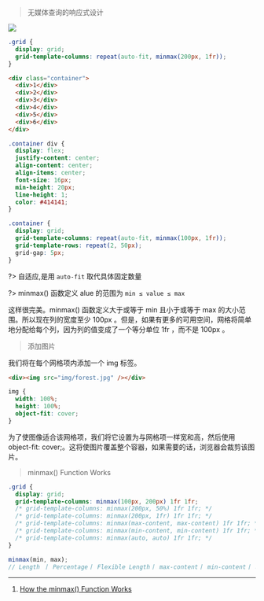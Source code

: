 > 无媒体查询的响应式设计

<img src="https://loremxuetengfei.oss-cn-beijing.aliyuncs.com/grid-response.gif"/>

```css
.grid {
  display: grid;
  grid-template-columns: repeat(auto-fit, minmax(200px, 1fr));
}
```

```html
<div class="container">
  <div>1</div>
  <div>2</div>
  <div>3</div>
  <div>4</div>
  <div>5</div>
  <div>6</div>
</div>
```

```css
.container div {
  display: flex;
  justify-content: center;
  align-content: center;
  align-items: center;
  font-size: 16px;
  min-height: 20px;
  line-height: 1;
  color: #414141;
}

.container {
  display: grid;
  grid-template-columns: repeat(auto-fit, minmax(100px, 1fr));
  grid-template-rows: repeat(2, 50px);
  grid-gap: 5px;
}
```

?> 自适应,是用 `auto-fit` 取代具体固定数量

?> minmax() 函数定义 alue 的范围为 `min ≤ value ≤ max`

这样很完美。minmax() 函数定义大于或等于 min 且小于或等于 max 的大小范围。所以现在列的宽度至少 100px 。但是，如果有更多的可用空间，网格将简单地分配给每个列，因为列的值变成了一个等分单位 1fr ，而不是 100px 。

> 添加图片

我们将在每个网格项内添加一个 img 标签。

```html
<div><img src="img/forest.jpg" /></div>
```

```css
img {
  width: 100%;
  height: 100%;
  object-fit: cover;
}
```

为了使图像适合该网格项，我们将它设置为与网格项一样宽和高，然后使用 object-fit: cover;。这将使图片覆盖整个容器，如果需要的话，浏览器会裁剪该图片。

> minmax() Function Works

```css
.grid {
  display: grid;
  grid-template-columns: minmax(100px, 200px) 1fr 1fr;
  /* grid-template-columns: minmax(200px, 50%) 1fr 1fr; */
  /* grid-template-columns: minmax(200px, 1fr) 1fr 1fr; */
  /* grid-template-columns: minmax(max-content, max-content) 1fr 1fr; */
  /* grid-template-columns: minmax(min-content, min-content) 1fr 1fr; */
  /* grid-template-columns: minmax(auto, auto) 1fr 1fr; */
}
```

```javascript
minmax(min, max);
// Length 丨 Percentage丨 Flexible Length丨 max-content丨 min-content丨 auto
```

<!-- <img src='https://loremxuetengfei.oss-cn-beijing.aliyuncs.com/responsive-1554176638.gif'/> -->

---

1. [How the minmax() Function Works](https://bitsofco.de/how-the-minmax-function-works/)
